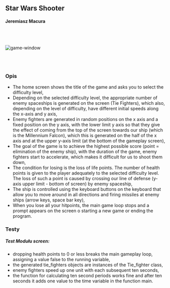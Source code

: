 <!-- Heading -->
## Star Wars Shooter
<!-- Links -->
#### Jeremiasz Macura
<br /> <br />

![game-window](assets/gameplay_window.PNG)

<br /> <br />

### Opis
<!-- UL -->
* The home screen shows the title of the game and asks you to select the difficulty level,
* Depending on the selected difficulty level, the appropriate number of enemy spaceships is generated on the screen
 (Tie Fighters), which also, depending on the level of difficulty, have different initial speeds along the x-axis and
  y axis,
* Enemy fighters are generated in random positions on the x axis and a fixed position on the y axis, with the lower limit
 y axis so that they give the effect of coming from the top of the screen towards our ship 
 (which is the Millennium Falcon), which this is generated on the half of the x axis and at the upper 
 y-axis limit (at the bottom of the gameplay screen),
* The goal of the game is to achieve the highest possible score (point = elimination of the enemy ship),
 with the duration of the game, enemy fighters start to accelerate, which makes it difficult for us to shoot them down,
* The condition for losing is the loss of life points. The number of health points is given to the player adequately
to the selected difficulty level. The loss of such a point is caused by crossing our line of defense
 (y-axis upper limit - bottom of screen) by enemy spaceship,
* The ship is controlled using the keyboard buttons on the keyboard that allow you to move around
in all directions and firing missiles at enemy ships (arrow keys, space bar key),
* When you lose all your hitpoints, the main game loop stops and a prompt appears on the screen
 o starting a new game or ending the program.
### Testy
<!-- UL-->
##### Test Modułu screen:
* dropping health points to 0 or less breaks the main gameplay loop, assigning a value
false to the running variable,
* the generated tie_fighters objects are instances of the Tie_fighter class,
* enemy fighters speed up one unit with each subsequent ten seconds,
* the function for calculating ten second periods works fine and after ten seconds it adds one
 value to the time variable in the function main.
